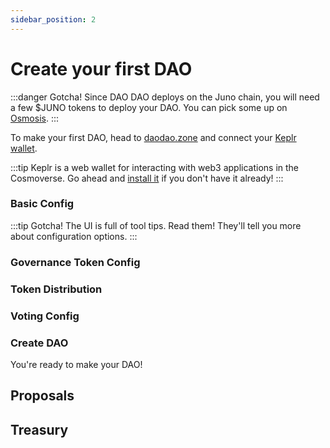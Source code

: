 ```yaml
---
sidebar_position: 2
---
```


# Create your first DAO

:::danger Gotcha!
Since DAO DAO deploys on the Juno chain, you will need a few $JUNO tokens to deploy your DAO. You can pick some up on [Osmosis](https://osmosis.zone/).
:::


To make your first DAO, head to [daodao.zone](https://daodao.zone/) and connect
your [Keplr wallet](https://wallet.keplr.app/).

:::tip 
Keplr is a web wallet for interacting with web3 applications in the Cosmoverse. Go ahead and [install it](https://www.keplr.app/) if you don't have it already!
:::

### Basic Config

:::tip Gotcha!
The UI is full of tool tips. Read them! They'll tell you more about configuration options.
:::

### Governance Token Config

### Token Distribution

### Voting Config

### Create DAO

You're ready to make your DAO!




## Proposals

## Treasury
